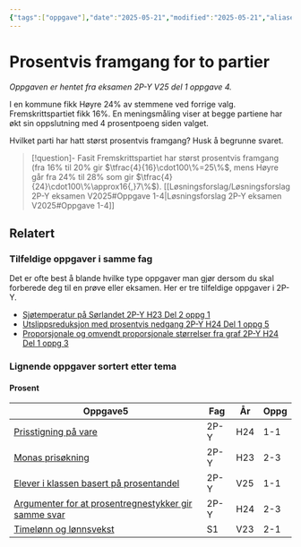 ```yaml
---
{"tags":["oppgave"],"date":"2025-05-21","modified":"2025-05-21","aliases":[],"dg-publish":true,"temaer":["prosent"],"fag":["2p-y"],"eksamen":"v25","del":1,"oppgave":4,"title":"Prosentvis framgang for to partier","source":null,"todo":null,"permalink":"/prosentvis-framgang-for-to-partier/","dgPassFrontmatter":true}
---
```



# Prosentvis framgang for to partier

<p><span><em>Oppgaven er hentet fra eksamen 2P-Y V25 del 1 oppgave 4.</em></span></p>

I en kommune fikk Høyre $24\%$ av stemmene ved forrige valg. Fremskrittspartiet fikk $16\%$. En meningsmåling viser at begge partiene har økt sin oppslutning med $4$ prosentpoeng siden valget.

Hvilket parti har hatt størst prosentvis framgang? Husk å begrunne svaret.

> [!question]- Fasit
> Fremskrittspartiet har størst prosentvis framgang (fra $16\%$ til $20\%$ gir $\tfrac{4}{16}\cdot100\%=25\%$, mens Høyre går fra $24\%$ til $28\%$ som gir $\tfrac{4}{24}\cdot100\%\approx16{,}7\%$).
> [[Løsningsforslag/Løsningsforslag 2P-Y eksamen V2025#Oppgave 1-4\|Løsningsforslag 2P-Y eksamen V2025#Oppgave 1-4]]

## Relatert
<h3><span>Tilfeldige oppgaver i samme fag</span></h3><p><span>Det er ofte best å blande hvilke type oppgaver man gjør dersom du skal forberede deg til en prøve eller eksamen. Her er tre tilfeldige oppgaver i 2P-Y.</span></p><div><ul class="dataview list-view-ul"><li><span><a data-tooltip-position="top" aria-label="Sjøtemperatur på Sørlandet.md" data-href="Sjøtemperatur på Sørlandet.md" href="Sjøtemperatur på Sørlandet.md" class="internal-link" target="_blank" rel="noopener nofollow">Sjøtemperatur på Sørlandet 2P-Y H23 Del 2 oppg 1</a></span></li><li><span><a data-tooltip-position="top" aria-label="Utslippsreduksjon med prosentvis nedgang.md" data-href="Utslippsreduksjon med prosentvis nedgang.md" href="Utslippsreduksjon med prosentvis nedgang.md" class="internal-link" target="_blank" rel="noopener nofollow">Utslippsreduksjon med prosentvis nedgang 2P-Y H24 Del 1 oppg 5</a></span></li><li><span><a data-tooltip-position="top" aria-label="Proporsjonale og omvendt proporsjonale størrelser fra graf.md" data-href="Proporsjonale og omvendt proporsjonale størrelser fra graf.md" href="Proporsjonale og omvendt proporsjonale størrelser fra graf.md" class="internal-link" target="_blank" rel="noopener nofollow">Proporsjonale og omvendt proporsjonale størrelser fra graf 2P-Y H24 Del 1 oppg 3</a></span></li></ul></div><h3><span>Lignende oppgaver sortert etter tema</span></h3><h4><span>Prosent</span></h4><div><table class="dataview table-view-table"><thead class="table-view-thead"><tr class="table-view-tr-header"><th class="table-view-th"><span>Oppgave</span><span class="dataview small-text">5</span></th><th class="table-view-th"><span>Fag</span></th><th class="table-view-th"><span>År</span></th><th class="table-view-th"><span>Oppg</span></th></tr></thead><tbody class="table-view-tbody"><tr><td><span><a data-tooltip-position="top" aria-label="Prisstigning på vare.md" data-href="Prisstigning på vare.md" href="Prisstigning på vare.md" class="internal-link" target="_blank" rel="noopener nofollow">Prisstigning på vare</a></span></td><td><span>2P-Y</span></td><td><span>H24</span></td><td><span>1-1</span></td></tr><tr><td><span><a data-tooltip-position="top" aria-label="Monas prisøkning.md" data-href="Monas prisøkning.md" href="Monas prisøkning.md" class="internal-link" target="_blank" rel="noopener nofollow">Monas prisøkning</a></span></td><td><span>2P-Y</span></td><td><span>H23</span></td><td><span>2-3</span></td></tr><tr><td><span><a data-tooltip-position="top" aria-label="Elever i klassen basert på prosentandel.md" data-href="Elever i klassen basert på prosentandel.md" href="Elever i klassen basert på prosentandel.md" class="internal-link" target="_blank" rel="noopener nofollow">Elever i klassen basert på prosentandel</a></span></td><td><span>2P-Y</span></td><td><span>V25</span></td><td><span>1-1</span></td></tr><tr><td><span><a data-tooltip-position="top" aria-label="Argumenter for at prosentregnestykker gir samme svar.md" data-href="Argumenter for at prosentregnestykker gir samme svar.md" href="Argumenter for at prosentregnestykker gir samme svar.md" class="internal-link" target="_blank" rel="noopener nofollow">Argumenter for at prosentregnestykker gir samme svar</a></span></td><td><span>2P-Y</span></td><td><span>H24</span></td><td><span>2-3</span></td></tr><tr><td><span><a data-tooltip-position="top" aria-label="Timelønn og lønnsvekst.md" data-href="Timelønn og lønnsvekst.md" href="Timelønn og lønnsvekst.md" class="internal-link" target="_blank" rel="noopener nofollow">Timelønn og lønnsvekst</a></span></td><td><span>S1</span></td><td><span>V23</span></td><td><span>2-1</span></td></tr></tbody></table></div>
